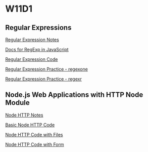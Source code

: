 # W11D1

## Regular Expressions

[Regular Expression Notes]

[Docs for RegExp in JavaScript]

[Regular Expression Code]

[Regular Expression Practice - regexone]

[Regular Expression Practice - regexr]

## Node.js Web Applications with HTTP Node Module

[Node HTTP Notes]

[Basic Node HTTP Code]

[Node HTTP Code with Files]

[Node HTTP Code with Form]


[Regular Expression Notes]: ./reg-ex.md
[Regular Expression Code]: ./reg-ex.js
[Regular Expression Practice - regexone]: https://regexone.com/
[Regular Expression Practice - regexr]: https://regexr.com/
[Docs for RegExp in JavaScript]: https://developer.mozilla.org/en-US/docs/Web/JavaScript/Reference/Global_Objects/RegExp
[Node HTTP Notes]: ./node-http.md
[Basic Node HTTP Code]: ./http.js
[Node HTTP Code with Files]: ./httpFile.js
[Node HTTP Code with Form]: ./httpForm.js
